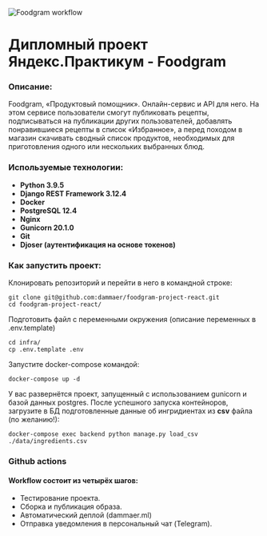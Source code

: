 ![Foodgram workflow](https://github.com/dammaer/foodgram-project-reactl/actions/workflows/foodgram_workflow.yml/badge.svg)

# Дипломный проект Яндекс.Практикум - Foodgram
### Описание:
Foodgram, «Продуктовый помощник». Онлайн-сервис и API для него. На этом сервисе пользователи смогут публиковать рецепты, подписываться на публикации других пользователей, добавлять понравившиеся рецепты в список «Избранное», а перед походом в магазин скачивать сводный список продуктов, необходимых для приготовления одного или нескольких выбранных блюд.

### Используемые технологии:
- **Python 3.9.5**
- **Django REST Framework 3.12.4**
- **Docker**
- **PostgreSQL 12.4**
- **Nginx**
- **Gunicorn 20.1.0**
- **Git**
- **Djoser (аутентификация на основе токенов)**


### Как запустить проект:
Клонировать репозиторий и перейти в него в командной строке:
```
git clone git@github.com:dammaer/foodgram-project-react.git
cd foodgram-project-react/
```
Подготовить файл с переменными окружения (описание переменных в .env.template)
```
cd infra/
cp .env.template .env
```
Запустите docker-compose командой: 
```
docker-compose up -d
```
У вас развернётся проект, запущенный с использованием gunicorn и базой данных postgres.
После успешного запуска контейноров, загрузите в БД подготовленные данные об ингридиентах из **csv** файла (по желанию!):
```
docker-compose exec backend python manage.py load_csv ./data/ingredients.csv
```

### Github actions
#### Workflow состоит из четырёх шагов:
- Тестирование проекта.
- Сборка и публикация образа.
- Автоматический деплой (dammaer.ml)
- Отправка уведомления в персональный чат (Telegram).
